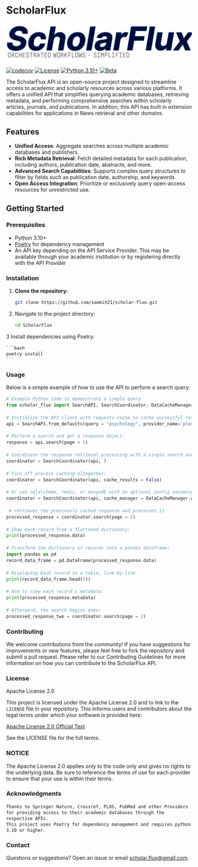 # ScholarFlux

![ScholarFluxBanner](assets/Banner.png)

[![codecov](https://codecov.io/gh/sammieh21/scholar-flux/graph/badge.svg)](https://codecov.io/gh/sammieh21/scholar-flux)
[![License](https://img.shields.io/badge/License-Apache_2.0-blue.svg)](https://opensource.org/licenses/Apache-2.0)
[![Python 3.10+](https://img.shields.io/badge/python-3.10+-blue.svg)](https://www.python.org/downloads/)
[![Beta](https://img.shields.io/badge/status-beta-yellow.svg)](https://github.com/SammieH21/scholar-flux)


The ScholarFlux API is an open-source project designed to streamline access to academic and scholarly resources across various platforms. It offers a unified API that simplifies querying academic databases, retrieving metadata, and performing comprehensive searches within scholarly articles, journals, and publications.
In addition, this API has built in extension capabilities for applications in News retrieval and other domains.

## Features

- **Unified Access**: Aggregate searches across multiple academic databases and publishers.
- **Rich Metadata Retrieval**: Fetch detailed metadata for each publication, including authors, publication date, abstracts, and more.
- **Advanced Search Capabilities**: Supports complex query structures to filter by fields such as publication date, authorship, and keywords.
- **Open Access Integration**: Prioritize or exclusively query open-access resources for unrestricted use.

## Getting Started

### Prerequisites

- Python 3.10+
- [Poetry](https://python-poetry.org/) for dependency management
- An API key depending on the API Service Provider. This may be available through your academic institution or by registering directly with the API Provider

### Installation

1. **Clone the repository:**
   ```bash
   git clone https://github.com/sammih21/scholar-flux.git
   ```
2.  Navigate to the project directory:

    ```bash
    cd ScholarFlux
    ```
   
3  Install dependencies using Poetry:

    ```bash
    poetry install
    ```

### Usage

Below is a simple example of how to use the API to perform a search query:

```python
# Example Python code to demonstrate a simple query
from scholar_flux import SearchAPI, SearchCoordinator, DataCacheManager

# Initialize the API client with requests-cache to cache successful responses
api = SearchAPI.from_defaults(query = "psychology", provider_name='plos', use_cache = True)

# Perform a search and get a response object:
response = api.search(page = 1)

# Coordinate the response retrieval processing with a single search and in-memory record cache:
coordinator = SearchCoordinator(api, )

# Turn off process caching altogether:
coordinator = SearchCoordinator(api, cache_results = False)

# Or use sqlalchemy, redis, or mongodb with an optional config assuming a redis server and redis-py are installed:
coordinator = SearchCoordinator(api, cache_manager = DataCacheManager.with_storage('redis', 'localhost'))

 # retrieves the previously cached response and processes it
processed_response = coordinator.search(page = 1)

# Show each record from a flattened dictionary:
print(processed_response.data)

# Transform the dictionary of records into a pandas dataframe:
import pandas as pd
record_data_frame = pd.DataFrame(processed_response.data)

# Displaying Each record in a table, line-by-line
print(record_data_frame.head(5))

# And to view each record's metadata:
print(processed_response.metadata)

# Afterward, the search begins anew:
processed_response_two = coordinator.search(page = 2)
```

### Contributing

We welcome contributions from the community! If you have suggestions for improvements or new features, please feel free to fork the repository and submit a pull request. Please refer to our Contributing Guidelines for more information on how you can contribute to the ScholarFlux API.

### License

Apache License 2.0


This project is licensed under the Apache License 2.0 and to link to the `LICENSE` file in your repository. This informs users and contributors about the legal terms under which your software is provided here:

[Apache License 2.0 Official Text](http://www.apache.org/licenses/LICENSE-2.0)


See the LICENSE file for the full terms.

### NOTICE

The Apache License 2.0 applies only to the code only and gives no rights to the underlying data. Be sure to reference the terms of use for each provider to ensure that your use is within their terms.


### Acknowledgments

    Thanks to Springer Nature, Crossref, PLOS, PubMed and other Providers for providing access to their academic databases through the respective APIs.
    This project uses Poetry for dependency management and requires python 3.10 or higher.

### Contact

Questions or suggestions? Open an issue or email scholar.flux@gmail.com.
